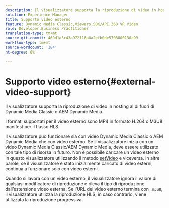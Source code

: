 ```yaml
---
description: Il visualizzatore supporta la riproduzione di video in hosting al di fuori di Dynamic Media Classic o AEM Dynamic Media.
solution: Experience Manager
title: Supporto video esterno
feature: Dynamic Media Classic,Viewers,SDK/API,360 VR Video
role: Developer,Business Practitioner
translation-type: tm+mt
source-git-commit: 469d1a5c43a972116a8a2efb0de5708800130a99
workflow-type: tm+mt
source-wordcount: '184'
ht-degree: 0%

---
```



# Supporto video esterno{#external-video-support}

Il visualizzatore supporta la riproduzione di video in hosting al di fuori di Dynamic Media Classic o AEM Dynamic Media.

I formati supportati per il video esterno sono MP4 in formato H.264 o M3U8 manifest per il flusso HLS.

Il visualizzatore può funzionare sia con video Dynamic Media Classic o AEM Dynamic Media che con video esterno. Se il visualizzatore inizia con un video Dynamic Media Classic/AEM Dynamic Media, deve essere utilizzato con tale tipo di risorsa in futuro. Non è possibile caricare un video esterno in questo visualizzatore utilizzando il metodo [setVideo](../../c-html5-aem-asset-viewers/c-html5-aem-video360/c-html5-aem-video360-javascriptapiref/r-html5-aem-video360-javascriptapiref-setvideo.md#reference-85d3422d6ce64a36ac74827120b5a17c) e viceversa. In altre parole, se il visualizzatore è stato inizialmente caricato di video esterni, continua a funzionare solo con video esterni.

Quando si lavora con un video esterno, il visualizzatore ignora il valore di qualsiasi modificatore di riproduzione e rileva il tipo di riproduzione dall’estensione video esterna. Se l’URL del video esterno termina con `.m3u8`, il visualizzatore utilizza la riproduzione HLS; in caso contrario, viene utilizzata la riproduzione progressiva.
